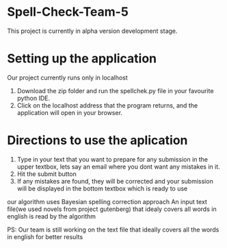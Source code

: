 # Spell-Check-Team-5

This project is currently in alpha version development stage.


# Setting up the application
Our project currently runs only in localhost
1. Download the zip folder and run the spellchek.py file in your favourite python IDE.
2. Click on the localhost address that the program returns, and the application will open in your browser.


# Directions to use the aplication
1. Type in your text that you want to prepare for any submission in the upper textbox, lets say an email where you dont want any mistakes in it.
2. Hit the submit button
3. If any mistakes are found, they will be corrected and your submission will be displayed in the bottom textbox which is ready to use


our algorithm uses Bayesian spelling correction approach
An input text file(we used novels from project gutenberg) that idealy covers all words in english is read by the algorithm


PS: Our team is still working on the text file that ideally covers all the words in english for better results
